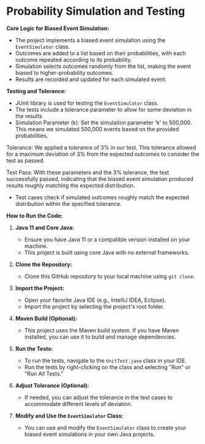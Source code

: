 # Probability Simulation and Testing

**Core Logic for Biased Event Simulation:**

- The project implements a biased event simulation using the `EventSimulator` class.
- Outcomes are added to a list based on their probabilities, with each outcome repeated according to its probability.
- Simulation selects outcomes randomly from the list, making the event biased to higher-probability outcomes.
- Results are recorded and updated for each simulated event.

**Testing and Tolerance:**

- JUnit library is used for testing the `EventSimulator` class.
- The tests include a tolerance parameter to allow for some deviation in the results
- Simulation Parameter (k):  Set the simulation parameter 'k' to 500,000. This means we simulated 500,000 events based on the provided probabilities.

Tolerance: We applied a tolerance of 3% in our test. This tolerance allowed for a maximum deviation of 3% from the expected outcomes to consider the test as passed.

Test Pass: With these parameters and the 3% tolerance, the test successfully passed, indicating that the biased event simulation produced results roughly matching the expected distribution.
- Test cases check if simulated outcomes roughly match the expected distribution within the specified tolerance.

**How to Run the Code:**

1. **Java 11 and Core Java:**
   - Ensure you have Java 11 or a compatible version installed on your machine.
   - This project is built using core Java with no external frameworks.

2. **Clone the Repository:**
   - Clone this GitHub repository to your local machine using `git clone`.

3. **Import the Project:**
   - Open your favorite Java IDE (e.g., IntelliJ IDEA, Eclipse).
   - Import the project by selecting the project's root folder.

4. **Maven Build (Optional):**
   - This project uses the Maven build system. If you have Maven installed, you can use it to build and manage dependencies.

5. **Run the Tests:**
   - To run the tests, navigate to the `UnitTest.java` class in your IDE.
   - Run the tests by right-clicking on the class and selecting "Run" or "Run All Tests."

6. **Adjust Tolerance (Optional):**
   - If needed, you can adjust the tolerance in the test cases to accommodate different levels of deviation.

7. **Modify and Use the `EventSimulator` Class:**
   - You can use and modify the `EventSimulator` class to create your biased event simulations in your own Java projects.

